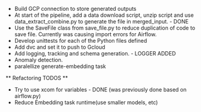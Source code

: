 * Build GCP connection to store generated outputs
* At start of the pipeline, add a data download script, unzip script and use data_extract_combine.py to generate the file in merged_input. - DONE
* Use the SaveFile class from save_file.py to reduce duplication of code to save file. Currently was causing import errors for Airflow.
* Develop unittests for each of the Python files defined
* Add dvc and set it to push to Gcloud
* Add logging, tracking and schema generation. - LOGGER ADDED
* Anomaly detection.
* paralellize generate-embedding task




** Refactoring TODOS **

* Try to use xcom for variables - DONE (was previously done based on airflow.py)
* Reduce Embedding task runtime(use smaller models, etc)
